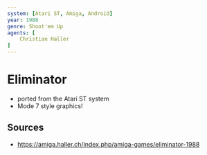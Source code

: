 ```yaml
---
system: [Atari ST, Amiga, Android]
year: 1988
genre: Shoot'em Up
agents: [
	Christian Haller
]
---
```

# Eliminator
- ported from the Atari ST system
- Mode 7 style graphics!

## Sources
- https://amiga.haller.ch/index.php/amiga-games/eliminator-1988